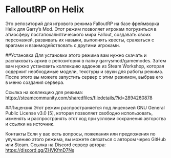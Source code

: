 # FalloutRP on Helix
Это репозиторий для игрового режима FalloutRP на базе фреймворка Helix для Garry’s Mod. Этот режим позволяет игрокам погрузиться в атмосферу постапокалиптического мира Fallout, создавать своих персонажей, развивать их навыки, выполнять квесты, сражаться с врагами и взаимодействовать с другими игроками.

##Установка
Для установки этого режима вам нужно скачать и распаковать архив с репозитория в папку garrysmod/gamemodes. Затем вам нужно установить коллекцию аддонов из Steam Workshop, которая содержит необходимые модели, текстуры и звуки для работы режима. После этого вы можете запустить сервер с этим режимом, выбрав его в меню создания сервера.

Ссылка на коллекцию для режима: https://steamcommunity.com/sharedfiles/filedetails/?id=2894260878

##Лицензия
Этот режим распространяется под лицензией GNU General Public License v3.0 [5], которая позволяет свободно использовать, изменять и распространять этот код при условии сохранения авторства и ссылки на источник.

Контакты
Если у вас есть вопросы, пожелания или предложения по улучшению этого режима, вы можете связаться с автором через GitHub или Steam.
Ссылка на Discord сервер автора: https://discord.gg/ZHVKfmD7Ns
